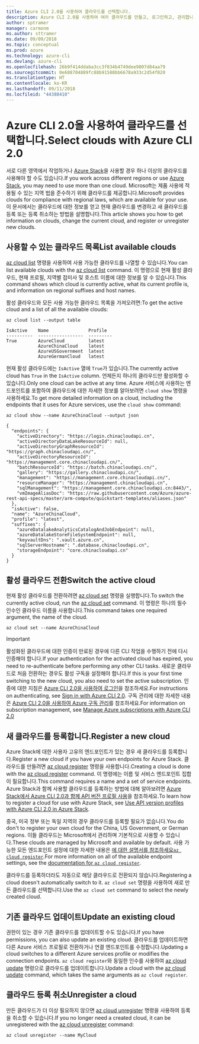 ```yaml
---
title: Azure CLI 2.0을 사용하여 클라우드를 선택합니다.
description: Azure CLI 2.0을 사용하여 여러 클라우드를 만들고, 로그인하고, 관리합니다.
author: sptramer
manager: carmonm
ms.author: sttramer
ms.date: 09/09/2018
ms.topic: conceptual
ms.prod: azure
ms.technology: azure-cli
ms.devlang: azure-cli
ms.openlocfilehash: 26b9f414ddaba3cc3f834b4749dee9807d84aa79
ms.sourcegitcommit: 0e688704889fc88b91588bb6678a933c2d54f020
ms.translationtype: HT
ms.contentlocale: ko-KR
ms.lasthandoff: 09/11/2018
ms.locfileid: "44388410"
---
```

# <a name="select-clouds-with-azure-cli-20"></a><span data-ttu-id="eb9ed-103">Azure CLI 2.0을 사용하여 클라우드를 선택합니다.</span><span class="sxs-lookup"><span data-stu-id="eb9ed-103">Select clouds with Azure CLI 2.0</span></span>

<span data-ttu-id="eb9ed-104">서로 다른 영역에서 작업하거나 [Azure Stack](https://docs.microsoft.com/azure/azure-stack/user/)을 사용할 경우 하나 이상의 클라우드를 사용해야 할 수도 있습니다.</span><span class="sxs-lookup"><span data-stu-id="eb9ed-104">If you work across different regions or use [Azure Stack](https://docs.microsoft.com/azure/azure-stack/user/), you may need to use more than one cloud.</span></span> <span data-ttu-id="eb9ed-105">Microsoft는 제품 사용에 적용될 수 있는 지역 법을 준수하기 위해 클라우드를 제공합니다.</span><span class="sxs-lookup"><span data-stu-id="eb9ed-105">Microsoft provides clouds for compliance with regional laws, which are available for your use.</span></span> <span data-ttu-id="eb9ed-106">이 문서에서는 클라우드에 대한 정보를 얻고 현재 클라우드를 변경하고 새 클라우드를 등록 또는 등록 취소하는 방법을 설명합니다.</span><span class="sxs-lookup"><span data-stu-id="eb9ed-106">This article shows you how to get information on clouds, change the current cloud, and register or unregister new clouds.</span></span>

## <a name="list-available-clouds"></a><span data-ttu-id="eb9ed-107">사용할 수 있는 클라우드 목록</span><span class="sxs-lookup"><span data-stu-id="eb9ed-107">List available clouds</span></span>

<span data-ttu-id="eb9ed-108">[az cloud list](/cli/azure/cloud#az-cloud-list) 명령을 사용하여 사용 가능한 클라우드를 나열할 수 있습니다.</span><span class="sxs-lookup"><span data-stu-id="eb9ed-108">You can list available clouds with the [az cloud list](/cli/azure/cloud#az-cloud-list) command.</span></span> <span data-ttu-id="eb9ed-109">이 명령으로 현재 활성 클라우드, 현재 프로필, 지역별 접미사 및 호스트 이름에 대한 정보를 알 수 있습니다.</span><span class="sxs-lookup"><span data-stu-id="eb9ed-109">This command shows which cloud is currently active, what its current profile is, and information on regional suffixes and host names.</span></span>

<span data-ttu-id="eb9ed-110">활성 클라우드와 모든 사용 가능한 클라우드 목록을 가져오려면:</span><span class="sxs-lookup"><span data-stu-id="eb9ed-110">To get the active cloud and a list of all the available clouds:</span></span>

```azurecli-interactive
az cloud list --output table
```

```output
IsActive    Name               Profile
----------  -----------------  ---------
True        AzureCloud         latest
            AzureChinaCloud    latest
            AzureUSGovernment  latest
            AzureGermanCloud   latest
```

<span data-ttu-id="eb9ed-111">현재 활성 클라우드에는 `IsActive` 열에 `True`가 있습니다.</span><span class="sxs-lookup"><span data-stu-id="eb9ed-111">The currently active cloud has `True` in the `IsActive` column.</span></span> <span data-ttu-id="eb9ed-112">언제든지 하나의 클라우드만 활성화할 수 있습니다.</span><span class="sxs-lookup"><span data-stu-id="eb9ed-112">Only one cloud can be active at any time.</span></span> <span data-ttu-id="eb9ed-113">Azure 서비스에 사용하는 엔드포인트를 포함하여 클라우드에 대한 자세한 정보를 알아보려면 `cloud show` 명령을 사용하세요.</span><span class="sxs-lookup"><span data-stu-id="eb9ed-113">To get more detailed information on a cloud, including the endpoints that it uses for Azure services, use the `cloud show` command:</span></span>

```azurecli-interactive
az cloud show --name AzureChinaCloud --output json
```

```output
{
  "endpoints": {
    "activeDirectory": "https://login.chinacloudapi.cn",
    "activeDirectoryDataLakeResourceId": null,
    "activeDirectoryGraphResourceId": "https://graph.chinacloudapi.cn/",
    "activeDirectoryResourceId": "https://management.core.chinacloudapi.cn/",
    "batchResourceId": "https://batch.chinacloudapi.cn/",
    "gallery": "https://gallery.chinacloudapi.cn/",
    "management": "https://management.core.chinacloudapi.cn/",
    "resourceManager": "https://management.chinacloudapi.cn",
    "sqlManagement": "https://management.core.chinacloudapi.cn:8443/",
    "vmImageAliasDoc": "https://raw.githubusercontent.com/Azure/azure-rest-api-specs/master/arm-compute/quickstart-templates/aliases.json"
  },
  "isActive": false,
  "name": "AzureChinaCloud",
  "profile": "latest",
  "suffixes": {
    "azureDatalakeAnalyticsCatalogAndJobEndpoint": null,
    "azureDatalakeStoreFileSystemEndpoint": null,
    "keyvaultDns": ".vault.azure.cn",
    "sqlServerHostname": ".database.chinacloudapi.cn",
    "storageEndpoint": "core.chinacloudapi.cn"
  }
}
```

## <a name="switch-the-active-cloud"></a><span data-ttu-id="eb9ed-114">활성 클라우드 전환</span><span class="sxs-lookup"><span data-stu-id="eb9ed-114">Switch the active cloud</span></span>

<span data-ttu-id="eb9ed-115">현재 활성 클라우드를 전환하려면 [az cloud set](/cli/azure/cloud#az-cloud-set) 명령을 실행합니다.</span><span class="sxs-lookup"><span data-stu-id="eb9ed-115">To switch the currently active cloud, run the [az cloud set](/cli/azure/cloud#az-cloud-set) command.</span></span> <span data-ttu-id="eb9ed-116">이 명령은 하나의 필수 인수인 클라우드 이름을 사용합니다.</span><span class="sxs-lookup"><span data-stu-id="eb9ed-116">This command takes one required argument, the name of the cloud.</span></span>

```azurecli-interactive
az cloud set --name AzureChinaCloud
```

> [!IMPORTANT]
> <span data-ttu-id="eb9ed-117">활성화된 클라우드에 대한 인증이 만료된 경우에 다른 CLI 작업을 수행하기 전에 다시 인증해야 합니다.</span><span class="sxs-lookup"><span data-stu-id="eb9ed-117">If your authentication for the activated cloud has expired, you need to re-authenticate before performing any other CLI tasks.</span></span> <span data-ttu-id="eb9ed-118">새로운 클라우드로 처음 전환하는 경우도 활성 구독을 설정해야 합니다.</span><span class="sxs-lookup"><span data-stu-id="eb9ed-118">If this is your first time switching to the new cloud, you also need to set the active subscription.</span></span>
> <span data-ttu-id="eb9ed-119">인증에 대한 지침은 [Azure CLI 2.0을 사용하여 로그인](authenticate-azure-cli.md)을 참조하세요.</span><span class="sxs-lookup"><span data-stu-id="eb9ed-119">For instructions on authenticating, see [Sign in with Azure CLI 2.0](authenticate-azure-cli.md).</span></span> <span data-ttu-id="eb9ed-120">구독 관리에 대한 자세한 내용은 [Azure CLI 2.0을 사용하여 Azure 구독 관리](manage-azure-subscriptions-azure-cli.md)를 참조하세요.</span><span class="sxs-lookup"><span data-stu-id="eb9ed-120">For information on subscription management, see [Manage Azure subscriptions with Azure CLI 2.0](manage-azure-subscriptions-azure-cli.md)</span></span>

## <a name="register-a-new-cloud"></a><span data-ttu-id="eb9ed-121">새 클라우드를 등록합니다.</span><span class="sxs-lookup"><span data-stu-id="eb9ed-121">Register a new cloud</span></span>

<span data-ttu-id="eb9ed-122">Azure Stack에 대한 사용자 고유의 엔드포인트가 있는 경우 새 클라우드를 등록합니다.</span><span class="sxs-lookup"><span data-stu-id="eb9ed-122">Register a new cloud if you have your own endpoints for Azure Stack.</span></span> <span data-ttu-id="eb9ed-123">클라우드를 만들려면 [az cloud register](/cli/azure/cloud#az-cloud-register) 명령을 사용합니다.</span><span class="sxs-lookup"><span data-stu-id="eb9ed-123">Creating a cloud is done with the [az cloud register](/cli/azure/cloud#az-cloud-register) command.</span></span> <span data-ttu-id="eb9ed-124">이 명령에는 이름 및 서비스 엔드포인트 집합이 필요합니다.</span><span class="sxs-lookup"><span data-stu-id="eb9ed-124">This command requires a name and a set of service endpoints.</span></span> <span data-ttu-id="eb9ed-125">Azure Stack과 함께 사용할 클라우드를 등록하는 방법에 대해 알아보려면 [Azure Stack에서 Azure CLI 2.0과 함께 API 버전 프로필 사용](/azure/azure-stack/user/azure-stack-version-profiles-azurecli2#connect-to-azure-stack)을 참조하세요.</span><span class="sxs-lookup"><span data-stu-id="eb9ed-125">To learn how to register a cloud for use with Azure Stack, see [Use API version profiles with Azure CLI 2.0 in Azure Stack](/azure/azure-stack/user/azure-stack-version-profiles-azurecli2#connect-to-azure-stack).</span></span>

<span data-ttu-id="eb9ed-126">중국, 미국 정부 또는 독일 지역의 경우 클라우드를 등록할 필요가 없습니다.</span><span class="sxs-lookup"><span data-stu-id="eb9ed-126">You do don't to register your own cloud for the China, US Government, or German regions.</span></span> <span data-ttu-id="eb9ed-127">이들 클라우드는 Microsoft에서 관리하며 기본적으로 사용할 수 있습니다.</span><span class="sxs-lookup"><span data-stu-id="eb9ed-127">These clouds are managed by Microsoft and available by default.</span></span>  <span data-ttu-id="eb9ed-128">사용 가능한 모든 엔드포인트 설정에 대한 자세한 내용은 [에 대한 설명서를 참조하세요`az cloud register`](/cli/azure/cloud#az-cloud-register).</span><span class="sxs-lookup"><span data-stu-id="eb9ed-128">For more information on all of the available endpoint settings, see the [documentation for `az cloud register`](/cli/azure/cloud#az-cloud-register).</span></span>

<span data-ttu-id="eb9ed-129">클라우드를 등록하더라도 자동으로 해당 클라우드로 전환되지 않습니다.</span><span class="sxs-lookup"><span data-stu-id="eb9ed-129">Registering a cloud doesn't automatically switch to it.</span></span> <span data-ttu-id="eb9ed-130">`az cloud set` 명령을 사용하여 새로 만든 클라우드를 선택합니다.</span><span class="sxs-lookup"><span data-stu-id="eb9ed-130">Use the `az cloud set` command to select the newly created cloud.</span></span>

## <a name="update-an-existing-cloud"></a><span data-ttu-id="eb9ed-131">기존 클라우드 업데이트</span><span class="sxs-lookup"><span data-stu-id="eb9ed-131">Update an existing cloud</span></span>

<span data-ttu-id="eb9ed-132">권한이 있는 경우 기존 클라우드를 업데이트할 수도 있습니다.</span><span class="sxs-lookup"><span data-stu-id="eb9ed-132">If you have permissions, you can also update an existing cloud.</span></span> <span data-ttu-id="eb9ed-133">클라우드를 업데이트하면 다른 Azure 서비스 프로필로 전환하거나 연결 엔드포인트를 수정합니다.</span><span class="sxs-lookup"><span data-stu-id="eb9ed-133">Updating a cloud switches to a different Azure services profile or modifies the connection endpoints.</span></span>
<span data-ttu-id="eb9ed-134">`az cloud register`와 동일한 인수를 사용하여 [az cloud update](/cli/azure/cloud#az-cloud-update) 명령으로 클라우드를 업데이트합니다.</span><span class="sxs-lookup"><span data-stu-id="eb9ed-134">Update a cloud with the [az cloud update](/cli/azure/cloud#az-cloud-update) command, which takes the same arguments as `az cloud register`.</span></span>

## <a name="unregister-a-cloud"></a><span data-ttu-id="eb9ed-135">클라우드 등록 취소</span><span class="sxs-lookup"><span data-stu-id="eb9ed-135">Unregister a cloud</span></span>

<span data-ttu-id="eb9ed-136">만든 클라우드가 더 이상 필요하지 않으면 [az cloud unregister](/cli/azure/cloud#az-cloud-unregister) 명령을 사용하여 등록을 취소할 수 있습니다.</span><span class="sxs-lookup"><span data-stu-id="eb9ed-136">If you no longer need a created cloud, it can be unregistered with the [az cloud unregister](/cli/azure/cloud#az-cloud-unregister) command:</span></span>

```azurecli-interactive
az cloud unregister --name MyCloud
```
